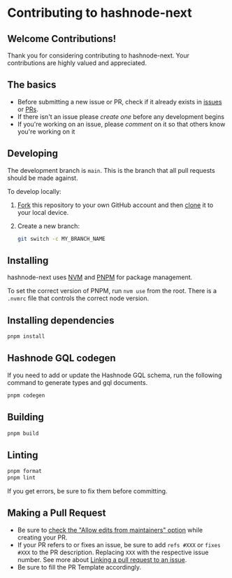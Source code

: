 # Contributing to hashnode-next

## Welcome Contributions!

Thank you for considering contributing to hashnode-next. Your contributions are highly valued and appreciated.

## The basics

- Before submitting a new issue or PR, check if it already exists in [issues](https://github.com/unkeyed/unkey/issues) or [PRs](https://github.com/unkeyed/unkey/pulls).
- If there isn't an issue please _create one_ before any development begins
- If you're working on an issue, please _comment_ on it so that others know you're working on it

## Developing

The development branch is `main`. This is the branch that all pull
requests should be made against.

To develop locally:

1. [Fork](https://help.github.com/articles/fork-a-repo/) this repository to your
   own GitHub account and then
   [clone](https://help.github.com/articles/cloning-a-repository/) it to your local device.
2. Create a new branch:

   ```sh
   git switch -c MY_BRANCH_NAME
   ```

## Installing

hashnode-next uses [NVM](https://github.com/nvm-sh/nvm/blob/master/README.md) and [PNPM](https://pnpm.io/) for package management.

To set the correct version of PNPM, run `nvm use` from the root. There is a `.nvmrc` file that controls the correct node version.

## Installing dependencies

```bash
pnpm install
```

## Hashnode GQL codegen

If you need to add or update the Hashnode GQL schema, run the following command to generate types and gql documents.

```bash
pnpm codegen
```

## Building

```bash
pnpm build
```

## Linting

```sh
pnpm format
pnpm lint
```

If you get errors, be sure to fix them before committing.

## Making a Pull Request

- Be sure to [check the "Allow edits from maintainers" option](https://docs.github.com/en/pull-requests/collaborating-with-pull-requests/working-with-forks/allowing-changes-to-a-pull-request-branch-created-from-a-fork) while creating your PR.
- If your PR refers to or fixes an issue, be sure to add `refs #XXX` or `fixes #XXX` to the PR description. Replacing `XXX` with the respective issue number. See more about [Linking a pull request to an issue](https://docs.github.com/en/issues/tracking-your-work-with-issues/linking-a-pull-request-to-an-issue).
- Be sure to fill the PR Template accordingly.
